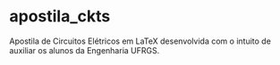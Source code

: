 # apostila_ckts
Apostila de Circuitos Elétricos em LaTeX desenvolvida com o intuito de auxiliar os alunos da Engenharia UFRGS.
